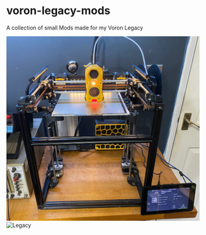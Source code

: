 # voron-legacy-mods

A collection of small Mods made for my Voron Legacy

![Voron Legacy with mods](images/Legacy.JPG)![Legacy](https://user-images.githubusercontent.com/80779581/212079293-b4dd850a-d2b4-48b8-b3c6-2526df4f0e37.JPG)
